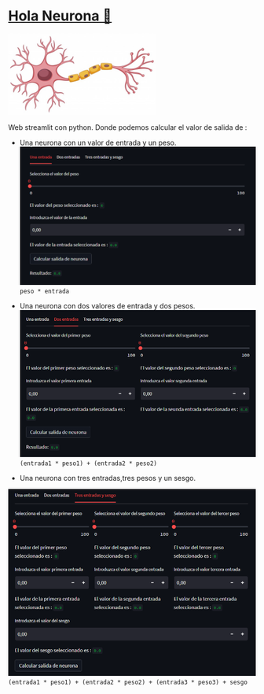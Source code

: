 # [Hola Neurona 🧠](https://jaimesalado-hola-neurona-app-p9pyzp.streamlit.app/ "Hola Neurona 🧠")

<img src= "neurona.jpg" width="300">

Web streamlit con python. Donde podemos calcular el valor de salida de : 

- Una neurona con un valor de entrada y un peso. 
<img src= "unaentrada.png" width="700"><br>
 `peso * entrada`
 
- Una neurona con dos valores de entrada y dos pesos.
<img src= "dosentradas.png" width="700"> <br> `(entrada1 * peso1) + (entrada2 * peso2)`

- Una neurona con tres entradas,tres pesos y un sesgo.

<img src= "tresentradasesgo.png" width="700"> <br>
`(entrada1 * peso1) + (entrada2 * peso2) + (entrada3 * peso3) + sesgo`

